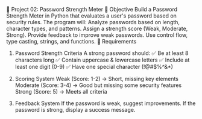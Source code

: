 🔐 Project 02: Password Strength Meter
📌 Objective
Build a Password Strength Meter in Python that evaluates a user's password based on security rules. The program will:
Analyze passwords based on length, character types, and patterns.
Assign a strength score (Weak, Moderate, Strong).
Provide feedback to improve weak passwords.
Use control flow, type casting, strings, and functions.
🔹 Requirements
1. Password Strength Criteria
A strong password should:
✅ Be at least 8 characters long
✅ Contain uppercase & lowercase letters
✅ Include at least one digit (0-9)
✅ Have one special character (!@#$%^&*)

2. Scoring System
Weak (Score: 1-2) → Short, missing key elements
Moderate (Score: 3-4) → Good but missing some security features
Strong (Score: 5) → Meets all criteria
3. Feedback System
If the password is weak, suggest improvements.
If the password is strong, display a success message.
